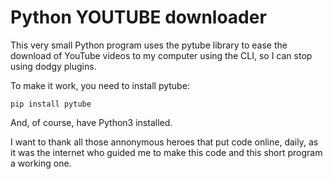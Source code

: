 # Python YOUTUBE downloader

This very small Python program uses the pytube library to ease the download of YouTube videos to my computer using the CLI, so I can stop using dodgy plugins.

To make it work, you need to install pytube:

`pip install pytube`

And, of course, have Python3 installed.

I want to thank all those annonymous heroes that put code online, daily, as it was the internet who guided me to make this code and this short program a working one.